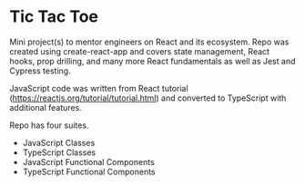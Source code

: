 # Tic Tac Toe

Mini project(s) to mentor engineers on React and its ecosystem. Repo was created using create-react-app and covers state management, React hooks, prop drilling, and many more React fundamentals as well as Jest and Cypress testing.

JavaScript code was written from React tutorial (https://reactjs.org/tutorial/tutorial.html) and converted to TypeScript with additional features.

Repo has four suites.
* JavaScript Classes
* TypeScript Classes
* JavaScript Functional Components
* TypeScript Functional Components